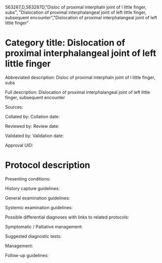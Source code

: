 S63287,D,S63287D,"Disloc of proximal interphaln joint of l little finger, subs", "Dislocation of proximal interphalangeal joint of left little finger, subsequent encounter","Dislocation of proximal interphalangeal joint of left little finger"
# Category title: Dislocation of proximal interphalangeal joint of left little finger

Abbreviated description: Disloc of proximal interphaln joint of l little finger, subs

Full description: Dislocation of proximal interphalangeal joint of left little finger, subsequent encounter

Sources:

Collated by:
Collation date:

Reviewed by:
Review date:

Validated by:
Validation date:

Approval UID:

# Protocol description

Presenting conditions:

History capture guidelines:

General examination guidelines:

Systemic examination guidelines:

Possible differential diagnoses with links to related protocols:

Symptomatic / Palliative management:

Suggested diagnostic tests:

Management:

Follow-up guidelines:
